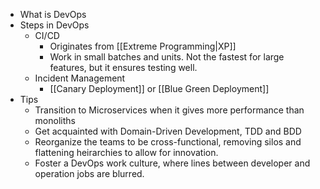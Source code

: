 - What is DevOps
- Steps in DevOps
	- CI/CD
		- Originates from [[Extreme Programming|XP]]
		- Work in small batches and units. Not the fastest for large features, but it ensures testing well.
	- Incident Management
		- [[Canary Deployment]] or [[Blue Green Deployment]]
- Tips
	- Transition to Microservices when it gives more performance than monoliths
	- Get acquainted with Domain-Driven Development, TDD and BDD
	- Reorganize the teams to be cross-functional, removing silos and flattening heirarchies to allow for innovation.
	- Foster a DevOps work culture, where lines between developer and operation jobs are blurred.